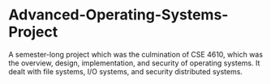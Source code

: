 # Advanced-Operating-Systems-Project
A semester-long project which was the culmination of CSE 4610, which was the overview, design, implementation, and security of operating systems. It dealt with file systems, I/O systems, and security distributed systems.
